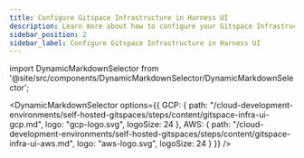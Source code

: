 ```yaml
---
title: Configure Gitspace Infrastructure in Harness UI
description: Learn more about how to configure your Gitspace Infrastructure via Harness UI.
sidebar_position: 2
sidebar_label: Configure Gitspace Infrastructure in Harness UI
---
```


import DynamicMarkdownSelector from '@site/src/components/DynamicMarkdownSelector/DynamicMarkdownSelector';

<DynamicMarkdownSelector
  options={{
    GCP: {
      path: "/cloud-development-environments/self-hosted-gitspaces/steps/content/gitspace-infra-ui-gcp.md",
      logo: "gcp-logo.svg",
      logoSize: 24
    },
    AWS: {
      path: "/cloud-development-environments/self-hosted-gitspaces/steps/content/gitspace-infra-ui-aws.md",
      logo: "aws-logo.svg",
      logoSize: 24
    }
  }}
/>
